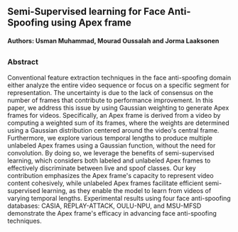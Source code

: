 ## Semi-Supervised learning for Face Anti-Spoofing using Apex frame
#### Authors: Usman Muhammad, Mourad Oussalah and Jorma Laaksonen


##

### Abstract
Conventional feature extraction techniques in the face anti-spoofing domain either analyze the entire video sequence or focus on a specific segment for representation. The uncertainty is due to the lack of consensus on the number of frames that contribute to performance improvement. In this paper, we address this issue by using Gaussian weighting to generate Apex frames for videos. Specifically, an Apex frame is derived from a video by computing a weighted sum of its frames, where the weights are determined using a Gaussian distribution centered around the video's central frame. Furthermore, we explore various temporal lengths to produce multiple unlabeled Apex frames using a Gaussian function, without the need for convolution. By doing so, we leverage the benefits of semi-supervised learning, which considers both labeled and unlabeled Apex frames to effectively discriminate between live and spoof classes. Our key contribution emphasizes the Apex frame's capacity to represent video content cohesively, while unlabeled Apex frames facilitate efficient semi-supervised learning, as they enable the model to learn from videos of varying temporal lengths. Experimental results using four face anti-spoofing databases: CASIA, REPLAY-ATTACK, OULU-NPU, and MSU-MFSD demonstrate the Apex frame's efficacy in advancing face anti-spoofing techniques.
